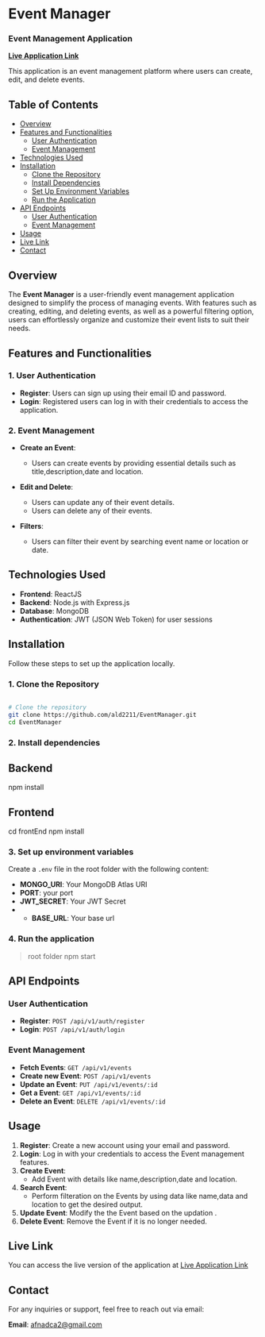 # Event Manager

### Event Management Application

[**Live Application Link**](https://eventmanager-7zl1.onrender.com/)

This application is an event management platform where users can create, edit, and delete events.

## Table of Contents

- [Overview](#overview)
- [Features and Functionalities](#features-and-functionalities)
  - [User Authentication](#1-user-authentication)
  - [Event Management](#2-Event-management)
- [Technologies Used](#technologies-used)
- [Installation](#installation)
  - [Clone the Repository](#1-clone-the-repository)
  - [Install Dependencies](#2-install-dependencies)
  - [Set Up Environment Variables](#3-set-up-environment-variables)
  - [Run the Application](#4-run-the-application)
- [API Endpoints](#api-endpoints)
  - [User Authentication](#user-authentication)
  - [Event Management](#Event-management)
- [Usage](#usage)
- [Live Link](#live-link)
- [Contact](#contact)

## Overview

The **Event Manager** is a user-friendly event management application designed to simplify the process of managing events. With features such as creating, editing, and deleting events, as well as a powerful filtering option, users can effortlessly organize and customize their event lists to suit their needs.

## Features and Functionalities

### 1. User Authentication

- **Register**: Users can sign up using their email ID and password.
- **Login**: Registered users can log in with their credentials to access the application.

### 2. Event Management

- **Create an Event**:
  - Users can create events by providing essential details such as title,description,date and location.
  
- **Edit and Delete**:
  - Users can update any of their event details.
  - Users can delete any of their events.

- **Filters**:
  - Users can filter their event by searching event name or location or date.


## Technologies Used

- **Frontend**: ReactJS
- **Backend**: Node.js with Express.js
- **Database**: MongoDB
- **Authentication**: JWT (JSON Web Token) for user sessions

## Installation

Follow these steps to set up the application locally.

### 1. Clone the Repository

```bash

# Clone the repository
git clone https://github.com/ald2211/EventManager.git
cd EventManager

```

### 2. Install dependencies

## Backend
npm install

## Frontend
cd frontEnd
npm install

### 3. Set up environment variables

Create a `.env` file in the root folder with the following content:

- **MONGO_URI**: Your MongoDB Atlas URI
- **PORT**: your port
- **JWT_SECRET**: Your JWT Secret
- - **BASE_URL**: Your base url

### 4. Run the application

>root folder
npm start

## API Endpoints

### User Authentication
- **Register**: `POST /api/v1/auth/register`
- **Login**: `POST /api/v1/auth/login`

### Event Management
- **Fetch Events**: `GET /api/v1/events`
- **Create new Event**: `POST /api/v1/events`
- **Update an Event**: `PUT /api/v1/events/:id`
- **Get a Event**: `GET /api/v1/events/:id`
- **Delete an Event**: `DELETE /api/v1/events/:id`

  
## Usage

1. **Register**: Create a new account using your email and password.
2. **Login**: Log in with your credentials to access the Event management features.
3. **Create Event**: 
   - Add Event with details like name,description,date and location.
4. **Search Event**:
   - Perform filteration on the Events by using data like name,data and location to get the desired output.
5. **Update Event**: Modify the the Event based on the updation .
6. **Delete Event**: Remove the Event if it is no longer needed.


## Live Link

You can access the live version of the application at [Live Application Link](https://eventmanager-7zl1.onrender.com/)



## Contact

For any inquiries or support, feel free to reach out via email:

**Email**: [afnadca2@gmail.com](mailto:afnadca2@gmail.com)

